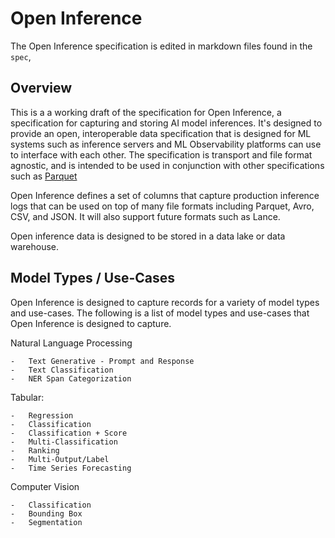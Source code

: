 # Open Inference

The Open Inference specification is edited in markdown files found in the `spec`,

## Overview

This is a a working draft of the specification for Open Inference, a specification for capturing and storing AI model inferences. It's designed to provide an open, interoperable data specification that is designed for ML systems such as inference servers and ML Observability platforms can use to interface with each other. The specification is transport and file format agnostic, and is intended to be used in conjunction with other specifications such as [Parquet](https://github.com/apache/parquet-format)

Open Inference defines a set of columns that capture production inference logs that can be used on top of many file formats including Parquet, Avro, CSV, and JSON. It will also support future formats such as Lance.

Open inference data is designed to be stored in a data lake or data warehouse.

## Model Types / Use-Cases

Open Inference is designed to capture records for a variety of model types and use-cases. The following is a list of model types and use-cases that Open Inference is designed to capture.

Natural Language Processing

    -   Text Generative - Prompt and Response
    -   Text Classification
    -   NER Span Categorization

Tabular:

    -   Regression
    -   Classification
    -   Classification + Score
    -   Multi-Classification
    -   Ranking
    -   Multi-Output/Label
    -   Time Series Forecasting

Computer Vision

    -   Classification
    -   Bounding Box
    -   Segmentation
